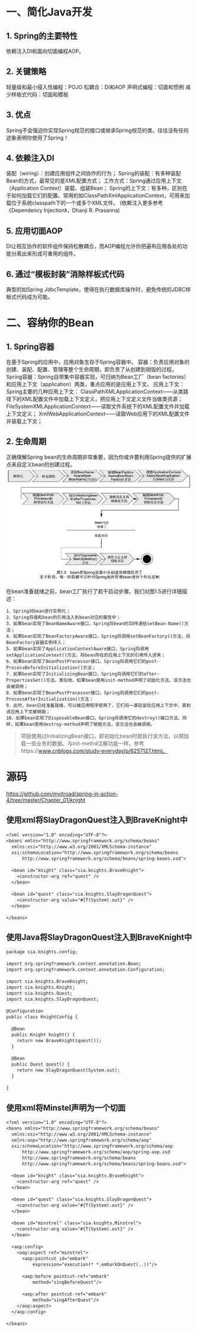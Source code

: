 # 一、简化Java开发
## 1. Spring的主要特性
依赖注入DI和面向切面编程AOP。
## 2. 关键策略
轻量级和最小侵入性编程：POJO
松耦合：DI和AOP
声明式编程：切面和惯例
减少样板式代码：切面和模板
## 3. 优点
Spring不会强迫你实现Spring规范的接口或继承Spring规范的类。往往没有任何迹象表明你使用了Spring！
## 4. 依赖注入DI
装配（wiring）：创建应用组件之间协作的行为；
Spring的装配：有多种装配Bean的方式，最常见的是XML配置方式；
工作方式：Spring通过应用上下文（Application Context）装载、组装Bean；
Spring的上下文：有多种，区别在于如何加载它们的配置。常用的如ClassPathXmlApplicationContext，可用来加载位于系统classpath下的一个或多个XML文件。
(依赖注入更多参考《Dependency Injection》，Dhanji R.  Prasanna)

## 5. 应用切面AOP
DI让相互协作的软件组件保持松散耦合，而AOP编程允许你把遍布应用各处的功能分离出来形成可重用的组件。

## 6. 通过“模板封装”消除样板式代码
典型的如Spring JdbcTemplate，使得在执行数据库操作时，避免传统的JDBC样板式代码成为可能。

# 二、容纳你的Bean
## 1. Spring容器
在基于Spring的应用中，应用对象生存于Spring容器中。
容器：负责应用对象的创建、装配、配置、管理等整个生命周期，即负责了从创建到销毁的过程。
Spring容器：Spring自带集中容器实现，可归纳为Bean工厂（bean factories）和应用上下文（application）两类，重点应用的是应用上下文。
应用上下文：Spring主要的几种应用上下文：
ClassPathXMLApplicationContext——从类路径下的XML配置文件中加载上下文定义，把应用上下文定义文件当做类资源；
FileSystemXMLApplicationContext——读取文件系统下的XML配置文件并加载上下文定义；
XmlWebApplicationContext——读取Web应用下的XML配置文件并装载上下文；

## 2. 生命周期
正确理解Spring bean的生命周期非常重要，因为你或许要利用Spring提供的扩展点来自定义bean的创建过程。
<br/>![](img/1.jpg)<br/>

在bean准备就绪之前，bean工厂执行了若干启动步骤。我们对图1.5进行详细描述：
```
1．Spring对bean进行实例化；
2．Spring将值和bean的引用注入到bean对应的属性中；
3．如果bean实现了BeanNameAware接口，Spring将bean的ID传递给setBean-Name()方法；
4．如果bean实现了BeanFactoryAware接口，Spring将调用setBeanFactory()方法，将BeanFactory容器实例传入；
5．如果bean实现了ApplicationContextAware接口，Spring将调用setApplicationContext()方法，将bean所在的应用上下文的引用传入进来；
6．如果bean实现了BeanPostProcessor接口，Spring将调用它们的post-ProcessBeforeInitialization()方法；
7．如果bean实现了InitializingBean接口，Spring将调用它们的after-PropertiesSet()方法。类似地，如果bean使用init-method声明了初始化方法，该方法也会被调用；
8．如果bean实现了BeanPostProcessor接口，Spring将调用它们的post-ProcessAfterInitialization()方法；
9．此时，bean已经准备就绪，可以被应用程序使用了，它们将一直驻留在应用上下文中，直到该应用上下文被销毁；
10．如果bean实现了DisposableBean接口，Spring将调用它的destroy()接口方法。同样，如果bean使用destroy-method声明了销毁方法，该方法也会被调用。
```

> 项目使用过InitializingBean接口，即初始化bean时就执行该方法，以预加载一些业务的数据。与init-methd注解功能一样，参考https://www.cnblogs.com/study-everyday/p/6257127.html。

# 源码
https://github.com/myitroad/spring-in-action-4/tree/master/Chapter_01/knight

## 使用xml将SlayDragonQuest注入到BraveKnight中
```
<?xml version="1.0" encoding="UTF-8"?>
<beans xmlns="http://www.springframework.org/schema/beans"
  xmlns:xsi="http://www.w3.org/2001/XMLSchema-instance"
  xsi:schemaLocation="http://www.springframework.org/schema/beans
      http://www.springframework.org/schema/beans/spring-beans.xsd">

  <bean id="knight" class="sia.knights.BraveKnight">
    <constructor-arg ref="quest" />
  </bean>

  <bean id="quest" class="sia.knights.SlayDragonQuest">
    <constructor-arg value="#{T(System).out}" />
  </bean>

</beans>

```

## 使用Java将SlayDragonQuest注入到BraveKnight中
```
package sia.knights.config;

import org.springframework.context.annotation.Bean;
import org.springframework.context.annotation.Configuration;

import sia.knights.BraveKnight;
import sia.knights.Knight;
import sia.knights.Quest;
import sia.knights.SlayDragonQuest;

@Configuration
public class KnightConfig {

  @Bean
  public Knight knight() {
    return new BraveKnight(quest());
  }

  @Bean
  public Quest quest() {
    return new SlayDragonQuest(System.out);
  }

}

```

## 使用xml将Minstel声明为一个切面
```
<?xml version="1.0" encoding="UTF-8"?>
<beans xmlns="http://www.springframework.org/schema/beans"
  xmlns:xsi="http://www.w3.org/2001/XMLSchema-instance"
  xmlns:aop="http://www.springframework.org/schema/aop"
  xsi:schemaLocation="http://www.springframework.org/schema/aop
      http://www.springframework.org/schema/aop/spring-aop.xsd
      http://www.springframework.org/schema/beans
      http://www.springframework.org/schema/beans/spring-beans.xsd">

  <bean id="knight" class="sia.knights.BraveKnight">
    <constructor-arg ref="quest" />
  </bean>

  <bean id="quest" class="sia.knights.SlayDragonQuest">
    <constructor-arg value="#{T(System).out}" />
  </bean>

  <bean id="minstrel" class="sia.knights.Minstrel">
    <constructor-arg value="#{T(System).out}" />
  </bean>

  <aop:config>
    <aop:aspect ref="minstrel">
      <aop:pointcut id="embark"
          expression="execution(* *.embarkOnQuest(..))"/>

      <aop:before pointcut-ref="embark"
          method="singBeforeQuest"/>

      <aop:after pointcut-ref="embark"
          method="singAfterQuest"/>
    </aop:aspect>
  </aop:config>

</beans>

```

